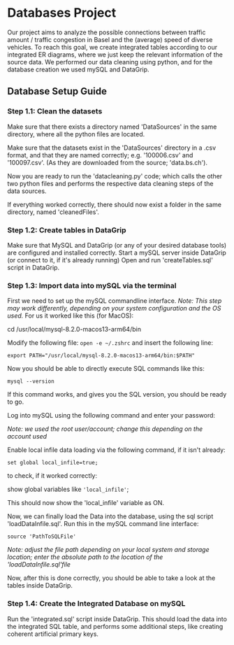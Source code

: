 # Databases Project

Our project aims to analyze the possible connections between traffic amount / traffic congestion in Basel and the (average) speed of diverse vehicles. To reach this goal, we create integrated tables according to our integrated ER diagrams, where we just keep the relevant information of the source data. We performed our data cleaning using python, and for the database creation we used mySQL and DataGrip.

## Database Setup Guide

### Step 1.1: Clean the datasets

Make sure that there exists a directory named 'DataSources' in the same directory, where all the python files are located.

Make sure that the datasets exist in the 'DataSources' directory in a .csv format, and that they are named correctly; e.g. '100006.csv' and '100097.csv'. (As they are downloaded from the source; 'data.bs.ch').

Now you are ready to run the 'datacleaning.py' code; which calls the other two python files and performs the respective data cleaning steps of the data sources.

If everything worked correctly, there should now exist a folder in the same directory, named 'cleanedFiles'.

### Step 1.2: Create tables in DataGrip

Make sure that MySQL and DataGrip (or any of your desired database tools) are configured and installed correctly. Start a mySQL server inside DataGrip (or connect to it, if it's already running)
Open and run 'createTables.sql' script in DataGrip.

### Step 1.3: Import data into mySQL via the terminal

First we need to set up the mySQL commandline interface.
_Note: This step may work differently, depending on your system configuration and the OS used._
For us it worked like this (for MacOS):

cd /usr/local/mysql-8.2.0-macos13-arm64/bin

Modify the following file: `open -e ~/.zshrc` and insert the following line:

`export PATH="/usr/local/mysql-8.2.0-macos13-arm64/bin:$PATH"`


Now you should be able to directly execute SQL commands like this:

`mysql --version`

If this command works, and gives you the SQL version, you should be ready to go.

Log into mySQL using the following command and enter your password:


_Note: we used the root user/account; change this depending on the account used_

Enable local infile data loading via the following command, if it isn't already:

`set global local_infile=true;`

to check, if it worked correctly:

show global variables like `'local_infile'`;

This should now show the 'local_infile' variable as ON.

Now, we can finally load the Data into the database, using the sql script 'loadDataInfile.sql'. Run this in the mySQL command line interface:

`source 'PathToSQLFile'`

_Note: adjust the file path depending on your local system and storage location; enter the absolute path to the location of the 'loadDataInfile.sql'file_

Now, after this is done correctly, you should be able to take a look at the tables inside DataGrip.

### Step 1.4: Create the Integrated Database on mySQL

Run the 'integrated.sql' script inside DataGrip. This should load the data into the integrated SQL table, and performs some additional steps, like creating coherent artificial primary keys.

